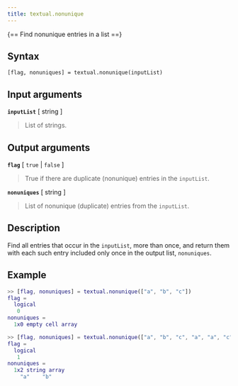 ```yaml
---
title: textual.nonunique
---
```


{== Find nonunique entries in a list ==}


## Syntax

    [flag, nonuniques] = textual.nonunique(inputList)


## Input arguments

__`inputList`__ [ string ]
> 
> List of strings.
> 

## Output arguments

__`flag`__ [ `true` | `false` ]
> 
> True if there are duplicate (nonunique) entries in the `inputList`.
> 

__`nonuniques`__ [ string ]
> 
> List of nonunique (duplicate) entries from the `inputList`. 
> 

## Description

Find all entries that occur in the `inputList`, more than
once, and return them with each such entry included only once in the
output list, `nonuniques`.


## Example

```matlab
>> [flag, nonuniques] = textual.nonunique(["a", "b", "c"])
flag = 
  logical
   0
nonuniques =
  1x0 empty cell array

>> [flag, nonuniques] = textual.nonunique(["a", "b", "c", "a", "a", "c"})
flag = 
  logical
   1
nonuniques =
  1x2 string array
    "a"    "b"
```


